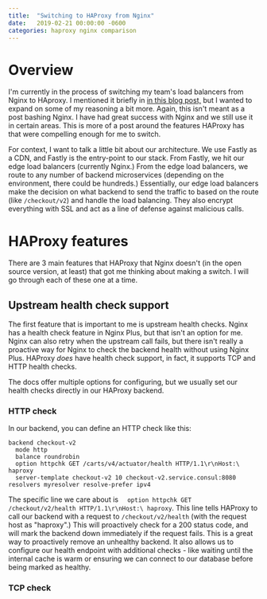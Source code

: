 ```yaml
---
title:  "Switching to HAProxy from Nginx"
date:   2019-02-21 00:00:00 -0600
categories: haproxy nginx comparison
---
```

# Overview
I'm currently in the process of switching my team's load balancers from Nginx to HAproxy. I mentioned it briefly in [in this blog post,](https://danielparker.me/haproxy/consul/srv/haproxy-srv-consul/) but I wanted to expand on some of my reasoning a bit more. Again, this isn't meant as a post bashing Nginx. I have had great success with Nginx and we still use it in certain areas. This is more of a post around the features HAProxy has that were compelling enough for me to switch.

For context, I want to talk a little bit about our architecture. We use Fastly as a CDN, and Fastly is the entry-point to our stack. From Fastly, we hit our edge load balancers (currently Nginx.) From the edge load balancers, we route to any number of backend microservices (depending on the environment, there could be hundreds.) Essentially, our edge load balancers make the decision on what backend to send the traffic to based on the route (like `/checkout/v2`) and handle the load balancing. They also encrypt everything with SSL and act as a line of defense against malicious calls.

# HAProxy features
There are 3 main features that HAProxy that Nginx doesn't (in the open source version, at least) that got me thinking about making a switch. I will go through each of these one at a time.

## Upstream health check support
The first feature that is important to me is upstream health checks. Nginx has a health check feature in Nginx Plus, but that isn't an option for me. Nginx can also retry when the upstream call fails, but there isn't really a proactive way for Nginx to check the backend health without using Nginx Plus. HAProxy *does* have health check support, in fact, it supports TCP and HTTP health checks.

The docs offer multiple options for configuring, but we usually set our health checks directly in our HAProxy backend.

### HTTP check
In our backend, you can define an HTTP check like this:

```
backend checkout-v2
  mode http
  balance roundrobin
  option httpchk GET /carts/v4/actuator/health HTTP/1.1\r\nHost:\ haproxy
  server-template checkout-v2 10 checkout-v2.service.consul:8080 resolvers myresolver resolve-prefer ipv4
```

The specific line we care about is `  option httpchk GET /checkout/v2/health HTTP/1.1\r\nHost:\ haproxy`. This line tells HAProxy to call our backend with a request to `/checkout/v2/health` (with the request host as "haproxy".) This will proactively check for a 200 status code, and will mark the backend down immediately if the request fails. This is a great way to proactively remove an unhealthy backend. It also allows us to configure our health endpoint with additional checks - like waiting until the internal cache is warm or ensuring we can connect to our database before being marked as healthy. 

### TCP check
